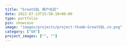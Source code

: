 ```yaml
---
title: "GreatSQL 用户社区"
date: 2022-07-23T15:58:10+06:00
type: portfolio
pin: showcase
image: "images/projects/project-thumb-GreatSQL.cn.png"
category: ["UX"]
project_images: ["", ""]
---
```


